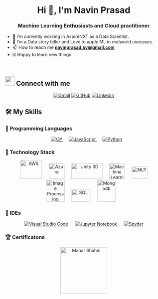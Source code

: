 <h1 align="center">Hi 👋, I'm Navin Prasad</h1>
<h3 align="center">Machine Learning Enthusiasts  and Cloud practitioner</h3>

- 🔭 I’m currently working in AspireNXT as a Data Scientist. 
- 🌱 I’m a Data story teller  and Love to apply ML in realworld usecases.
- 📫 How to reach me **navinprasad.sv@gmail.com**
- :nerd_face: Happy to learn new things`
<br>

## <img src="https://media.giphy.com/media/iY8CRBdQXODJSCERIr/giphy.gif" width="30px"> Connect with me
<p align="center">
	<a href="mailto:navinprasad.sv@gmail.com"><img img src="https://img.shields.io/badge/gmail-%23EA4335.svg?style=plastic&logo=gmail&logoColor=white" alt="Gmail"/></a>
	<a href="https://github.com/NavinAJ"><img src="https://img.shields.io/badge/github-%23181717.svg?style=plastic&logo=github&logoColor=white" alt="GitHub"/></a>
	<a href="https://in.linkedin.com/in/navinsv"><img src="https://img.shields.io/badge/linkedin-%230A66C2.svg?style=plastic&logo=linkedin&logoColor=white" alt="LinkedIn"/></a>
</p>


## 🛠️ My Skills

### 🔵 Programming Languages

<p align="center"> 
  &emsp; 
  <a href="https://en.wikipedia.org/wiki/C_Sharp_(programming_language)" target="_blank"> 
    <img alt="C#" src="https://img.shields.io/badge/-C%23-blue">
  </a> 
  &emsp;
  <a href="https://developer.mozilla.org/en-US/docs/Web/JavaScript" target="_blank"> 
     <img alt="JavaScript" src="https://img.shields.io/badge/JavaScript%20-%23F7DF1E.svg?style=plastic&logo=javascript&logoColor=black">
   </a>
  &emsp;
   <a href="https://www.python.org" target="_blank">
    <img alt="Python" src="https://img.shields.io/badge/Python%20-%2314354C.svg?style=plastic&logo=python&logoColor=white">
  </a>
</p>

### 🔵 Technology Stack
 
<p align="center">
  &emsp;
    <a href="#"><img alt="AWS" src="https://techtalent.ca/wp-content/uploads/2020/12/1_b_al7C5p26tbZG4sy-CWqw.png" width="70" height="60"></a>
  &emsp;
    <a href="#"><img alt="Azure" src="https://swimburger.net/media/ppnn3pcl/azure.png" width="50" height="50"></a>
  &emsp;
    <a href="#"><img alt="Unity 3D" src="https://www.logolynx.com/images/logolynx/90/908c28710b023fe94825ed4c503670d9.jpeg" width="100" height="50" /></a>
  &emsp;
  <a href="#"><img alt="Machine Learning" src="https://toppng.com/uploads/preview/whitepages-pro-machine-learning-machine-learning-model-ico-11563053120undutdpodt.png" width="50" height="50" /></a>
  &emsp;
  <a href="#"><img alt="NLP" src="https://img.shields.io/badge/-NLP-orange" width="50" height="40" /></a>
  &emsp;
  <a href="#"><img alt="Image Processing" src="http://www.pixience.com/WP_11_2016/wp-content/uploads/2017/09/traitement_image_en-300x300.png" width="60" height="70" /></a>
  &emsp;
  <a href="#"><img alt="SQL" src="https://img.shields.io/badge/-SQL-blue" width="60" height="40" /></a>
  &emsp;
  <a href="#"><img alt="Mongodb" src="https://www.freebsdnews.com/wp-content/uploads/mongodb.png" width="60" height="70" /></a>
  &emsp;
</p>

### 🔵 IDEs
 
<p align="center">
  &emsp;
    <a href="#"><img alt="Visual Studio Code" src="https://img.shields.io/badge/Visual%20Studio%20Code-0078d7.svg?style=plastic&logo=visual-studio-code&logoColor=white"></a>
  &emsp;
    <a href="#"><img alt="Jupyter Notebook" src="https://img.shields.io/badge/-Jupyter%20notebook-blue" /></a>
  &emsp;
    <a href="#"><img alt="Spyder" src="https://img.shields.io/badge/-Spyder-red" /></a>
  &emsp;
 </p>


### :trophy: Certificatons

<p align="center"> <a href="https://github.com/ryo-ma/github-profile-trophy"><img src="https://res.cloudinary.com/hy4kyit2a/f_auto,fl_lossy,q_70/learn/modules/aws-cloud-practitioner-certification-prep/learn-about-the-aws-certified-cloud-practitioner-exam/images/8ef555de1a79ee04d46f669f807e8626_8-e-63168-f-d-72-f-4272-8994-6779-eec-75-ce-9.png" width="150" height="150" alt="Manar Shahin" /></a> </p>

